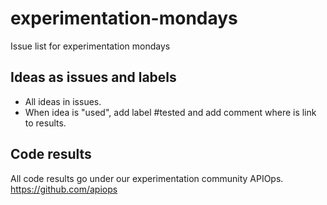 # experimentation-mondays

Issue list for experimentation mondays


## Ideas as issues and labels

* All ideas in issues. 
* When idea is "used", add label #tested and add comment where is link to results. 

## Code results

All code results go under our experimentation community APIOps. https://github.com/apiops
